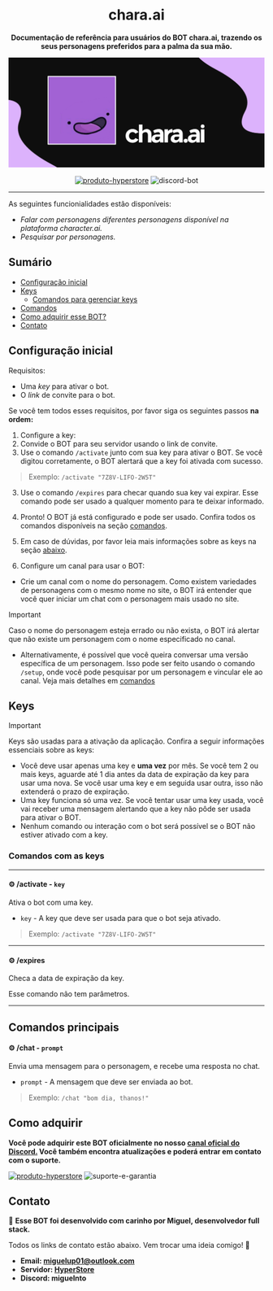 <div align="center">

# chara.ai

**Documentação de referência para usuários do BOT chara.ai, trazendo os seus personagens preferidos para a palma da sua mão.**

![chara.ai](charaai.png)

[![produto-hyperstore](https://img.shields.io/badge/produto%20hyperstore-%232B2F33.svg?style=for-the-badge&logoColor=white)](https://discord.gg/M7FURN5R88)
![discord-bot](https://img.shields.io/badge/discord%20bot-%235865F2.svg?style=for-the-badge&logo=discord&logoColor=white)

</div>

---

As seguintes funcionialidades estão disponíveis:

- *Falar com personagens diferentes personagens disponível na plataforma character.ai.*
- *Pesquisar por personagens.*

## Sumário

- [Configuração inicial](#configuração-inicial)
- [Keys](#keys)
  - [Comandos para gerenciar keys](#comandos-com-as-keys)
- [Comandos](#comandos-principais)
- [Como adquirir esse BOT?](#como-adquirir)
- [Contato](#contato)


## Configuração inicial

Requisitos:

- Uma *key* para ativar o bot.
- O *link* de convite para o bot.

Se você tem todos esses requisitos, por favor siga os seguintes passos **na ordem:**

1. Configure a key:
  1.  Convide o BOT para seu servidor usando o link de convite.
  2.  Use o comando `/activate` junto com sua key para ativar o BOT. Se você digitou corretamente, o BOT alertará que a key foi ativada com sucesso.
  > Exemplo: `/activate "7Z8V-LIFO-2W5T"`
  3.  Use o comando `/expires` para checar quando sua key vai expirar. Esse comando pode ser usado a qualquer momento para te deixar informado.
  4. Pronto! O BOT já está configurado e pode ser usado. Confira todos os comandos disponíveis na seção [comandos](#comandos-principais).
  5. Em caso de dúvidas, por favor leia mais informações sobre as keys na seção [abaixo](#keys).

2. Configure um canal para usar o BOT:
  - Crie um canal com o nome do personagem. Como existem variedades de personagens com o mesmo nome no site, o BOT irá entender que você quer iniciar um chat com o personagem mais usado no site.
> [!IMPORTANT]
> Caso o nome do personagem esteja errado ou não exista, o BOT irá alertar que não existe um personagem com o nome especificado no canal.
  - Alternativamente, é possível que você queira conversar uma versão específica de um personagem. Isso pode ser feito usando o comando `/setup`, onde você pode pesquisar por um personagem e vincular ele ao canal. Veja mais detalhes em [comandos](#comandos-principais)

## Keys

> [!IMPORTANT]
> Keys são usadas para a ativação da aplicação. Confira a seguir informações essenciais sobre as keys:
- Você deve usar apenas uma key e **uma vez** por mês. Se você tem 2 ou mais keys, aguarde até 1 dia antes da data de expiração da key para usar uma nova. Se você usar uma key e em seguida usar outra, isso não extenderá o prazo de expiração.
- Uma key funciona só uma vez. Se você tentar usar uma key usada, você vai receber uma mensagem alertando que a key não pôde ser usada para ativar o BOT.
- Nenhum comando ou interação com o bot será possível se o BOT não estiver ativado com a key.

### Comandos com as keys

---

#### ⚙️ /activate - `key` 
Ativa o bot com uma key.

- `key` - A key que deve ser usada para que o bot seja ativado.

> Exemplo: `/activate "7Z8V-LIFO-2W5T"`

---

#### ⚙️ /expires 
Checa a data de expiração da key.

Esse comando não tem parâmetros.

---

## Comandos principais

#### ⚙️ /chat - `prompt`
Envia uma mensagem para o personagem, e recebe uma resposta no chat.

- `prompt` - A mensagem que deve ser enviada ao bot.

> Exemplo: `/chat "bom dia, thanos!"`

## Como adquirir

**Você pode adquirir este BOT oficialmente no nosso [canal oficial do Discord.](https://discord.gg/M7FURN5R88) Você também encontra atualizações e poderá entrar em contato com o suporte.**

[![produto-hyperstore](https://img.shields.io/badge/adquirir%20produto-%232B2F33.svg?style=for-the-badge&logo=discord&logoColor=white)](https://discord.gg/M7FURN5R88)
![suporte-e-garantia](https://img.shields.io/badge/%E2%9C%94%20garantia%20e%20%20suporte-%23107C10.svg?style=for-the-badge&logoColor=white)

## Contato

🚀 **Esse BOT foi desenvolvido com carinho por Miguel, desenvolvedor full stack.**

Todos os links de contato estão abaixo. Vem trocar uma ideia comigo! 🖖

- **Email: miguelup01@outlook.com**
- **Servidor: [HyperStore](https://discord.gg/M7FURN5R88)**
- **Discord: miguelnto**
